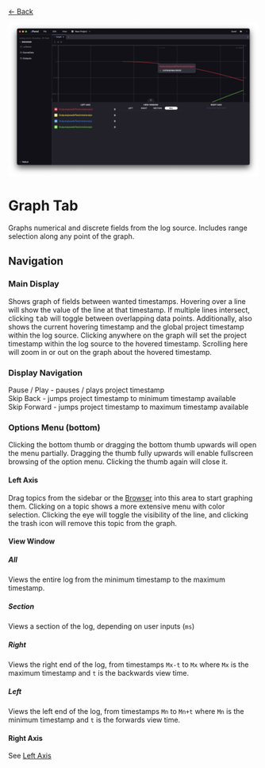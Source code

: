 <div class="docs-nav"><p><a href="../MAIN.md">← Back</a></p></div>

<img src="./graph.png">

# Graph Tab

Graphs numerical and discrete fields from the log source. Includes range selection along any point of the graph.

## Navigation

### Main Display
Shows graph of fields between wanted timestamps. Hovering over a line will show the value of the line at that timestamp. If multiple lines intersect, clicking <kbd>tab</kbd> will toggle between overlapping data points. Additionally, also shows the current hovering timestamp and the global project timestamp within the log source. Clicking anywhere on the graph will set the project timestamp within the log source to the hovered timestamp. Scrolling here will zoom in or out on the graph about the hovered timestamp.

### Display Navigation
Pause / Play - pauses / plays project timestamp  
Skip Back - jumps project timestamp to minimum timestamp available  
Skip Forward - jumps project timestamp to maximum timestamp available  

### Options Menu (bottom)

Clicking the bottom thumb or dragging the bottom thumb upwards will open the menu partially. Dragging the thumb fully upwards will enable fullscreen browsing of the option menu. Clicking the thumb again will close it.

#### Left Axis
Drag topics from the sidebar or the [Browser](../tabs/BROWSER.md) into this area to start graphing them. Clicking on a topic shows a more extensive menu with color selection. Clicking the eye will toggle the visibility of the line, and clicking the trash icon will remove this topic from the graph.

#### View Window

##### All
Views the entire log from the minimum timestamp to the maximum timestamp.

##### Section
Views a section of the log, depending on user inputs (`ms`)

##### Right
Views the right end of the log, from timestamps `Mx-t` to `Mx` where `Mx` is the maximum timestamp and `t` is the backwards view time.

##### Left
Views the left end of the log, from timestamps `Mn` to `Mn+t` where `Mn` is the minimum timestamp and `t` is the forwards view time.

#### Right Axis
See [Left Axis](#left-axis)
